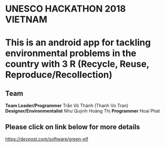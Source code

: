 # UNESCO HACKATHON 2018 VIETNAM
# This is an android app for tackling environmental problems in the country with 3 R (Recycle, Reuse, Reproduce/Recollection)

## Team
**Team Leader/Programmer** Trần Võ Thành (Thanh Vo Tran)
**Designer/Environmentalist** Như Quỳnh Hoàng Thị 
**Programmer** Hoai Phat 


## Please click on link below for more details
https://devpost.com/software/green-elf 

